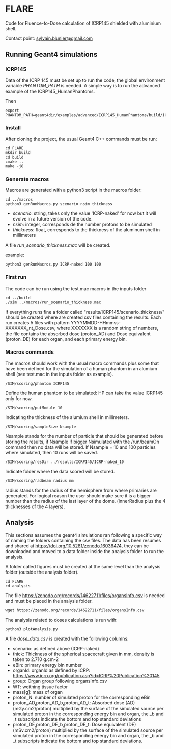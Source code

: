 # FLARE

Code for Fluence-to-Dose calculation of ICRP145 shielded with aluminium shell.

Contact point: sylvain.blunier@gmail.com


## Running Geant4 simulations

### ICRP145
Data of the ICRP 145 must be set up to run the code, the global environment variable _PHANTOM\_PATH_ is needed.
A simple way is to run the advanced example of the ICRP145\_HumanPhantoms.

Then
```
export PHANTOM_PATH=geant4dir/examples/advanced/ICRP145_HumanPhantoms/build/ICRP145data/
```

### Install
After cloning the project, the usual Geant4 C++ commands must be run:

```
cd FLARE
mkdir build
cd build
cmake ..
make -j8
```

### Generate macros

Macros are generated with a python3 script in the macros folder:

```
cd ../macros
python3 genRunMacros.py scenario nsim thickness
```

- *scenario*: string, takes only the value 'ICRP-naked' for now but it will evolve in a future version of the code.
- *nsim*: integer, corresponds de the number protons to be simulated
- *thickness*: float, corresponds to the thickness of the aluminum shell in millimeters

A file *run_*scenario*_*thickness*.mac* will be created.

example:
```
python3 genRunMacros.py ICRP-naked 100 100
```

### First run
The code can be run using the test.mac macros in the inputs folder

```
cd ../build
./sim ../macros/run_scenario_thickness.mac
```
If everything runs fine a folder called "results/ICRP145/scenario_thickness/" should be created where are created csv files containing the results.
Each run creates 5 files with pattern YYYYMMDD-HHmmss-XXXXXXX\_nt\_Dose.csv, where XXXXXXX is a random string of numbers, the file contains the absorbed dose (proton_AD) and Dose equivalent (proton_DE) for each organ, and each primary energy bin.

### Macros commands

The macros should work with the usual macro commands plus some that have been defined for the simulation of a human phantom in an alumium shell (see test.mac in the inputs folder as example).


```
/SIM/scoring/phantom ICRP145
```
Define the human phantom to be simulated: HP can take the value ICRP145 only for now.

```
/SIM/scoring/putModule 10
```
Indicating the thickness of the alumium shell in millimeters.


```
/SIM/scoring/sampleSize Nsample
```
Nsample stands for the number of particle that should be generated before storing the results, if Nsample if bigger Nsimulated with the /run/beamOn command then no data will be stored.
If Nsample = 10 and 100 particles where simulated, then 10 runs will be saved.

```
/SIM/scoring/resDir ../results/ICRP145/ICRP-naked_10
```
Indicate folder where the data scored will be stored.


```
/SIM/scoring/radbeam radius mm
```
radius stands for the radius of the hemisphere from where primaries are generated. For logical reason the user should make sure it is a bigger number than the radius of the last layer of the dome. (innerRadius plus the 4 thicknesses of the 4 layers).


## Analysis

This sections assumes the geant4 simulations ran following a specific way of naming the folders containing the csv files.
The data has been resumes and shared at https://doi.org/10.5281/zenodo.16036474, they can be downloaded and moved to a data folder inside the analysis folder to run the analysis.

A folder called figures must be created at the same level than the analysis folder (outside the analysis folder).

```
cd FLARE
cd analysis
```

The file https://zenodo.org/records/14622711/files/organsInfo.csv is needed and must be placed in the analysis folder.

```
wget https://zenodo.org/records/14622711/files/organsInfo.csv
```

The analysis related to doses calculations is run with:

```
python3 plotAnalysis.py
```

A file *dose_data.csv* is created with the following columns:

- scenario: as defined above (ICRP-naked)
- thick: Thickness of the spherical spacecraft given in mm, density is taken to 2.710 g.cm-2
- eBin: primary energy bin number
- organId: organId as defined by ICRP: https://www.icrp.org/publication.asp?id=ICRP%20Publication%20145
- group: Organ group following organsInfo.csv
- WT: weithing tissue factor
- mass[g]: mass of organ
- proton_N: number of simulated proton for the corresponding eBin
- proton_AD,proton_AD_b,proton_AD_t: Absorbed dose (AD) (mGy.cm2/proton) multiplied by the surface of the simulated source per simulated proton in the corresponding energy bin and organ, the _b and _t subscripts indicate the bottom and top standard deviations
- proton_DE,proton_DE_b,proton_DE_t: Dose equivalent (DE) (mSv.cm2/proton) multiplied by the surface of the simulated source per simulated proton in the corresponding energy bin and organ, the _b and _t subscripts indicate the bottom and top standard deviations.


